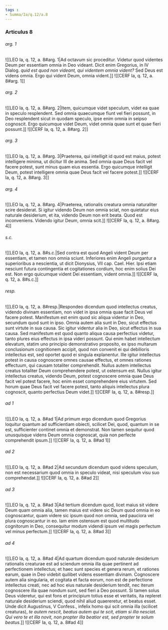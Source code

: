 ```yaml
---
tags : 
- Summa/Ia/q.12/a.8
---
```


### Articulus 8

###### arg. 1
![[LEO Ia, q. 12, a. 8#arg. 1|Ad octavum sic proceditur. Videtur quod videntes Deum per essentiam omnia in Deo videant. Dicit enim Gregorius, in IV Dialog. *quid est quod non videant, qui videntem omnia vident?* Sed Deus est videns omnia. Ergo qui vident Deum, omnia vident.]]
![[CERF Ia, q. 12, a. 8#arg. 1]]

###### arg. 2
![[LEO Ia, q. 12, a. 8#arg. 2|Item, quicumque videt speculum, videt ea quae in speculo resplendent. Sed omnia quaecumque fiunt vel fieri possunt, in Deo resplendent sicut in quodam speculo, ipse enim omnia in seipso cognoscit. Ergo quicumque videt Deum, videt omnia quae sunt et quae fieri possunt.]]
![[CERF Ia, q. 12, a. 8#arg. 2]]

###### arg. 3
![[LEO Ia, q. 12, a. 8#arg. 3|Praeterea, qui intelligit id quod est maius, potest intelligere minima, ut dicitur III de anima. Sed omnia quae Deus facit vel facere potest, sunt minus quam eius essentia. Ergo quicumque intelligit Deum, potest intelligere omnia quae Deus facit vel facere potest.]]
![[CERF Ia, q. 12, a. 8#arg. 3]]

###### arg. 4
![[LEO Ia, q. 12, a. 8#arg. 4|Praeterea, rationalis creatura omnia naturaliter scire desiderat. Si igitur videndo Deum non omnia sciat, non quietatur eius naturale desiderium, et ita, videndo Deum non erit beata. Quod est inconveniens. Videndo igitur Deum, omnia scit.]]
![[CERF Ia, q. 12, a. 8#arg. 4]]

###### s.c.
![[LEO Ia, q. 12, a. 8#s.c.|Sed contra est quod Angeli vident Deum per essentiam, et tamen non omnia sciunt. Inferiores enim Angeli purgantur a superioribus a nescientia, ut dicit Dionysius, VII cap. Cael. Hier. Ipsi etiam nesciunt futura contingentia et cogitationes cordium, hoc enim solius Dei est. Non ergo quicumque vident Dei essentiam, vident omnia.]]
![[CERF Ia, q. 12, a. 8#s.c.]]

###### resp.
![[LEO Ia, q. 12, a. 8#resp.|Respondeo dicendum quod intellectus creatus, videndo divinam essentiam, non videt in ipsa omnia quae facit Deus vel facere potest. Manifestum est enim quod sic aliqua videntur in Deo, secundum quod sunt in ipso. Omnia autem alia sunt in Deo, sicut effectus sunt virtute in sua causa. Sic igitur videntur alia in Deo, sicut effectus in sua causa. Sed manifestum est quod quanto aliqua causa perfectius videtur, tanto plures eius effectus in ipsa videri possunt. Qui enim habet intellectum elevatum, statim uno principio demonstrativo proposito, ex ipso multarum conclusionum cognitionem accipit, quod non convenit ei qui debilioris intellectus est, sed oportet quod ei singula explanentur. Ille igitur intellectus potest in causa cognoscere omnes causae effectus, et omnes rationes effectuum, qui causam totaliter comprehendit. Nullus autem intellectus creatus totaliter Deum comprehendere potest, ut ostensum est. Nullus igitur intellectus creatus, videndo Deum, potest cognoscere omnia quae Deus facit vel potest facere, hoc enim esset comprehendere eius virtutem. Sed horum quae Deus facit vel facere potest, tanto aliquis intellectus plura cognoscit, quanto perfectius Deum videt.]]
![[CERF Ia, q. 12, a. 8#resp.]]

###### ad 1
![[LEO Ia, q. 12, a. 8#ad 1|Ad primum ergo dicendum quod Gregorius loquitur quantum ad sufficientiam obiecti, scilicet Dei, quod, quantum in se est, sufficienter continet omnia et demonstrat. Non tamen sequitur quod unusquisque videns Deum omnia cognoscat, quia non perfecte comprehendit ipsum.]]
![[CERF Ia, q. 12, a. 8#ad 1]]

###### ad 2
![[LEO Ia, q. 12, a. 8#ad 2|Ad secundum dicendum quod videns speculum, non est necessarium quod omnia in speculo videat, nisi speculum visu suo comprehendat.]]
![[CERF Ia, q. 12, a. 8#ad 2]]

###### ad 3
![[LEO Ia, q. 12, a. 8#ad 3|Ad tertium dicendum quod, licet maius sit videre Deum quam omnia alia, tamen maius est videre sic Deum quod omnia in eo cognoscantur, quam videre sic ipsum quod non omnia, sed pauciora vel plura cognoscantur in eo. Iam enim ostensum est quod multitudo cognitorum in Deo, consequitur modum videndi ipsum vel magis perfectum vel minus perfectum.]]
![[CERF Ia, q. 12, a. 8#ad 3]]

###### ad 4
![[LEO Ia, q. 12, a. 8#ad 4|Ad quartum dicendum quod naturale desiderium rationalis creaturae est ad sciendum omnia illa quae pertinent ad perfectionem intellectus; et haec sunt species et genera rerum, et rationes earum, quae in Deo videbit quilibet videns essentiam divinam. Cognoscere autem alia singularia, et cogitata et facta eorum, non est de perfectione intellectus creati, nec ad hoc eius naturale desiderium tendit, nec iterum cognoscere illa quae nondum sunt, sed fieri a Deo possunt. Si tamen solus Deus videretur, qui est fons et principium totius esse et veritatis, ita repleret naturale desiderium sciendi, quod nihil aliud quaereretur, et beatus esset. Unde dicit Augustinus, V Confess., infelix homo qui scit omnia illa (scilicet creaturas), *te autem nescit, beatus autem qui te scit, etiam si illa nesciat. Qui vero te et illa novit, non propter illa beatior est, sed propter te solum beatus*.]]
![[CERF Ia, q. 12, a. 8#ad 4]]


